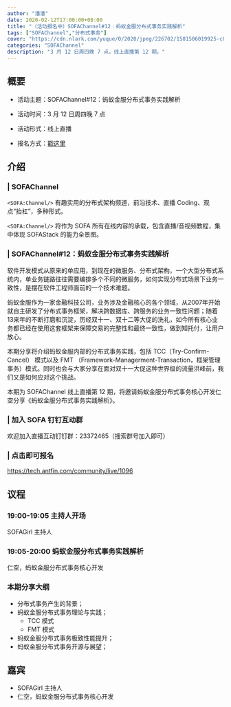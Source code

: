 ```yaml
---
author: "潘潘"
date: 2020-02-12T17:00:00+08:00
title: "（活动报名中）SOFAChannel#12：蚂蚁金服分布式事务实践解析"
tags: ["SOFAChannel","分布式事务"]
cover: "https://cdn.nlark.com/yuque/0/2020/jpeg/226702/1581506019925-c870b568-4cb3-4cf2-b18e-c0b0ccbb13e9.jpeg"
categories: "SOFAChannel"
description: "3 月 12 日周四晚 7 点，线上直播第 12 期。"
---
```


## 概要

- 活动主题：SOFAChannel#12：蚂蚁金服分布式事务实践解析

- 活动时间：3 月 12 日周四晚 7 点

- 活动形式：线上直播

- 报名方式：[戳这里](https://tech.antfin.com/community/live/1119)

## 介绍

### | SOFAChannel

`<SOFA:Channel/>` 有趣实用的分布式架构频道，前沿技术、直播 Coding、观点“抬杠”，多种形式。

`<SOFA:Channel/>` 将作为 SOFA 所有在线内容的承载，包含直播/音视频教程，集中体现 SOFAStack 的能力全景图。

### | SOFAChannel#12：蚂蚁金服分布式事务实践解析

软件开发模式从原来的单应用，到现在的微服务、分布式架构，一个大型分布式系统内，单业务链路往往需要编排多个不同的微服务，如何实现分布式场景下业务一致性，是摆在软件工程师面前的一个技术难题。

蚂蚁金服作为一家金融科技公司，业务涉及金融核心的各个领域，从2007年开始就自主研发了分布式事务框架，解决跨数据库、跨服务的业务一致性问题；随着13来年的不断打磨和沉淀，历经双十一、双十二等大促的洗礼，如今所有核心业务都已经在使用这套框架来保障交易的完整性和最终一致性，做到知托付，让用户放心。

本期分享将介绍蚂蚁金服内部的分布式事务实践，包括 TCC（Try-Confirm-Cancel） 模式以及 FMT （Framework-Managerment-Transaction，框架管理事务）模式。同时也会与大家分享在面对双十一大促这种世界级的流量洪峰前，我们又是如何应对这个挑战。

本期为 SOFAChannel 线上直播第 12 期，将邀请蚂蚁金服分布式事务核心开发仁空分享《蚂蚁金服分布式事务实践解析》。

### | 加入 SOFA 钉钉互动群

欢迎加入直播互动钉钉群：23372465（搜索群号加入即可）

### | 点击即可报名

<https://tech.antfin.com/community/live/1096>

## 议程

### 19:00-19:05  主持人开场

SOFAGirl 主持人

### 19:05-20:00  蚂蚁金服分布式事务实践解析

仁空，蚂蚁金服分布式事务核心开发

### 本期分享大纲

- 分布式事务产生的背景；
- 蚂蚁金服分布式事务理论与实践；
    - TCC 模式
    - FMT 模式
- 蚂蚁金服分布式事务极致性能提升；
- 蚂蚁金服分布式事务开源与展望；

## 嘉宾

- SOFAGirl  主持人
- 仁空，蚂蚁金服分布式事务核心开发
